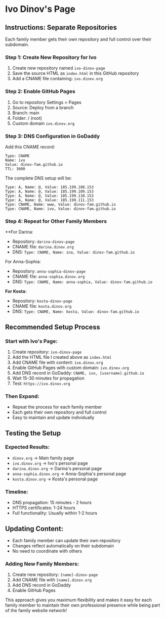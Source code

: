 # Ivo Dinov's Page

## Instructions: Separate Repositories

Each family member gets their own repository and full control over their subdomain.

### Step 1: Create New Repository for Ivo

1. Create new repository named `ivo-dinov-page`
2. Save the source HTML as `index.html` in this GitHub repository
3. Add a CNAME file containing: `ivo.dinov.org`

### Step 2: Enable GitHub Pages

1. Go to repository Settings \> Pages
2. Source: Deploy from a branch
3. Branch: main
4. Folder: / (root)
5. Custom domain `ivo.dinov.org`

### Step 3: DNS Configuration in GoDaddy

Add this CNAME record:
```
Type: CNAME
Name: ivo
Value: dinov-fam.github.io
TTL: 3600
```

The complete DNS setup will be:
```
Type: A, Name: @, Value: 185.199.108.153
Type: A, Name: @, Value: 185.199.109.153  
Type: A, Name: @, Value: 185.199.110.153
Type: A, Name: @, Value: 185.199.111.153
Type: CNAME, Name: www, Value: dinov-fam.github.io
Type: CNAME, Name: ivo, Value: dinov-fam.github.io
```

### Step 4: Repeat for Other Family Members

**For Darina:
- Repository: `darina-dinov-page`
- CNAME file: `darina.dinov.org`
- DNS: `Type: CNAME, Name: ina, Value: dinov-fam.github.io`

For Anna-Sophia:
- Repository: `anna-sophia-dinov-page`
- CNAME file: `anna-sophia.dinov.org`
- DNS: `Type: CNAME, Name: anna-sophia, Value: dinov-fam.github.io`

**For Kosta:**
- Repository: `kosta-dinov-page`
- CNAME file: `kosta.dinov.org`
- DNS: `Type: CNAME, Name: kosta, Value: dinov-fam.github.io`

## Recommended Setup Process

### Start with Ivo's Page:

1. Create repository: `ivo-dinov-page`
2. Add the HTML file I created above as `index.html`
3. Add CNAME file with content: `ivo.dinov.org`
4. Enable GitHub Pages with custom domain: `ivo.dinov.org`
5. Add DNS record in GoDaddy: `CNAME, ivo, [username].github.io`
6. Wait 15-30 minutes for propagation
7. Test: `https://ivo.dinov.org`

### Then Expand:
- Repeat the process for each family member
- Each gets their own repository and full control
- Easy to maintain and update individually

## Testing the Setup

### Expected Results:
- `dinov.org` → Main family page
- `ivo.dinov.org` → Ivo's personal page
- `darina.dinov.org` → Darina's personal page
- `anna-sophia.dinov.org` → Anna-Sophia's personal page
- `kosta.dinov.org` → Kosta's personal page

### Timeline:
- DNS propagation: 15 minutes - 2 hours
- HTTPS certificates: 1-24 hours
- Full functionality: Usually within 1-2 hours

## Updating Content:
- Each family member can update their own repository
- Changes reflect automatically on their subdomain
- No need to coordinate with others

### Adding New Family Members:
1. Create new repository: `[name]-dinov-page`
2. Add CNAME file with `[name].dinov.org`
3. Add DNS record in GoDaddy
4. Enable GitHub Pages

This approach gives you maximum flexibility and makes it easy for each family member to maintain their own professional presence while being part of the family website network!

